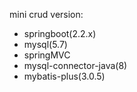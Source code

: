 mini crud version:
- springboot(2.2.x)
- mysql(5.7)
- springMVC 
- mysql-connector-java(8)
- mybatis-plus(3.0.5)
